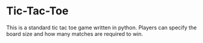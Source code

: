 # Tic-Tac-Toe
This is a standard tic tac toe game written in python. Players can specify the board size and how many matches are required to win.

